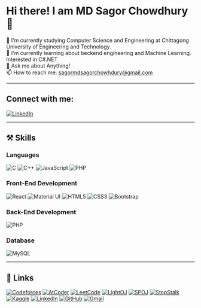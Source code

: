 # Hi there! I am MD Sagor Chowdhury 👋

🌱 I'm currently studying Computer Science and Engineering at Chittagong University of Engineering and Technology.  
🍃 I'm currently learning about beckend engineering and Machine Learning. Interested in C#.NET   
💬 Ask me about Anything!  
📫 How to reach me: [sagormdsagorchowhdury@gmail.com](mailto:sagormdsagorchowhdury@gmail.com)

---

## Connect with me:
[![LinkedIn](https://img.shields.io/badge/LinkedIn-0072b1?style=for-the-badge&logo=linkedin&logoColor=white)](https://www.linkedin.com/in/md-sagor-chowdhury-313764319/)  

---

## ⚒️ Skills

### Languages
![C](https://img.shields.io/badge/C-00599C?style=for-the-badge&logo=c&logoColor=white)
![C++](https://img.shields.io/badge/C++-00599C?style=for-the-badge&logo=c%2B%2B&logoColor=white)
![JavaScript](https://img.shields.io/badge/JavaScript-f0db4f?style=for-the-badge&logo=javascript&logoColor=black)
![PHP](https://img.shields.io/badge/PHP-777BB4?style=for-the-badge&logo=php&logoColor=white)

### Front-End Development
![React](https://img.shields.io/badge/React-61dafb?style=for-the-badge&logo=react&logoColor=black)
![Material UI](https://img.shields.io/badge/Material--UI-0081cb?style=for-the-badge&logo=material-ui&logoColor=white)
![HTML5](https://img.shields.io/badge/HTML5-e34c26?style=for-the-badge&logo=html5&logoColor=white)
![CSS3](https://img.shields.io/badge/CSS3-264de4?style=for-the-badge&logo=css3&logoColor=white)
![Bootstrap](https://img.shields.io/badge/Bootstrap-563d7c?style=for-the-badge&logo=bootstrap&logoColor=white)

### Back-End Development
![PHP](https://img.shields.io/badge/PHP-777BB4?style=for-the-badge&logo=php&logoColor=white)

### Database
![MySQL](https://img.shields.io/badge/MySQL-4479a1?style=for-the-badge&logo=mysql&logoColor=white)

---

## 🔗 Links

[![Codeforces](https://img.shields.io/badge/Codeforces-f35b04?style=for-the-badge)](https://codeforces.com/profile/b_AHA_r)
[![AtCoder](https://img.shields.io/badge/AtCoder-1E90FF?style=for-the-badge)](https://atcoder.jp/users/sagorchowdhury)
[![LeetCode](https://img.shields.io/badge/LeetCode-f89f1b?style=for-the-badge)](https://leetcode.com/u/sagorchowdhury/)
[![LightOJ](https://img.shields.io/badge/LightOJ-8e44ad?style=for-the-badge)](https://lightoj.com/user/sagorchowdhury)
[![SPOJ](https://img.shields.io/badge/SPOJ-0C3A61?style=for-the-badge)](https://www.spoj.com/users/sagorchowdhury)
[![StopStalk](https://img.shields.io/badge/StopStalk-5dade2?style=for-the-badge)](https://www.stopstalk.com/user/profile/sagorchowdhury)
[![Kaggle](https://img.shields.io/badge/Kaggle-20BEFF?style=for-the-badge&logo=kaggle&logoColor=white)](https://www.kaggle.com/iambahar)
[![LinkedIn](https://img.shields.io/badge/LinkedIn-0072b1?style=for-the-badge&logo=linkedin&logoColor=white)](https://www.linkedin.com/in/md-sagor-chowdhury-313764319/)
[![GitHub](https://img.shields.io/badge/GitHub-333333?style=for-the-badge&logo=github&logoColor=white)](https://github.com/Bahar0900)
[![Gmail](https://img.shields.io/badge/Gmail-d14836?style=for-the-badge&logo=gmail&logoColor=white)](mailto:sagormdsagorchowdhury@gmail.com)
